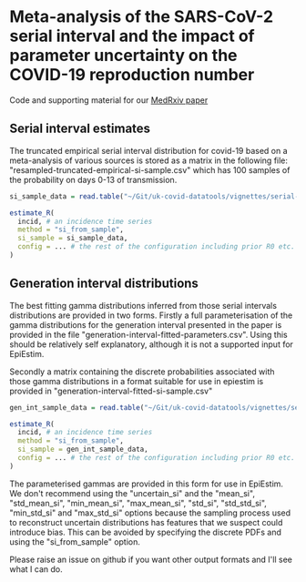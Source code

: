 # Meta-analysis of the SARS-CoV-2 serial interval and the impact of parameter uncertainty on the COVID-19 reproduction number 

Code and supporting material for our [MedRxiv paper](https://doi.org/10.1101/2020.11.17.20231548) 

## Serial interval estimates

The truncated empirical serial interval distribution for covid-19 based on a meta-analysis of various sources is stored as a matrix
in the following file: "resampled-truncated-empirical-si-sample.csv" which has 100 samples of the probability on days 0-13 of transmission.

```R
si_sample_data = read.table("~/Git/uk-covid-datatools/vignettes/serial-interval/resampled-truncated-empirical-si-sample.csv")

estimate_R(
  incid, # an incidence time series
  method = "si_from_sample",
  si_sample = si_sample_data,
  config = ... # the rest of the configuration including prior R0 etc.
)
```

## Generation interval distributions

The best fitting gamma distributions inferred from those serial intervals distributions are provided in two forms. Firstly
a full parameterisation of the gamma distributions for the generation interval presented in the paper is provided in the file "generation-interval-fitted-parameters.csv". 
Using this should be relatively self explanatory, although it is not a supported input for EpiEstim. 

Secondly a matrix containing the discrete probabilities associated with those gamma distributions in a format suitable for use in epiestim is
provided in "generation-interval-fitted-si-sample.csv"

```R
gen_int_sample_data = read.table("~/Git/uk-covid-datatools/vignettes/serial-interval/generation-interval-fitted-si-sample.csv")

estimate_R(
  incid, # an incidence time series
  method = "si_from_sample",
  si_sample = gen_int_sample_data,
  config = ... # the rest of the configuration including prior R0 etc.
)
```

The parameterised gammas are provided in this form for use in EpiEstim. We don't recommend using the "uncertain_si" and the "mean_si", "std_mean_si", "min_mean_si", 
"max_mean_si", "std_si", "std_std_si", "min_std_si" and "max_std_si" options because the sampling process used to reconstruct uncertain distributions
has features that we suspect could introduce bias. This can be avoided by specifying the discrete PDFs and using the "si_from_sample" option.

Please raise an issue on github if you want other output formats and I'll see what I can do.
